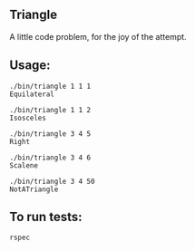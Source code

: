 Triangle
--------

A little code problem, for the joy of the attempt.


## Usage:

````
./bin/triangle 1 1 1
Equilateral

./bin/triangle 1 1 2
Isosceles

./bin/triangle 3 4 5
Right

./bin/triangle 3 4 6
Scalene

./bin/triangle 3 4 50
NotATriangle
````

## To run tests:

``rspec``


